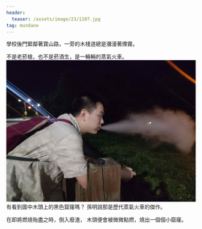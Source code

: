 ```yaml
---
header:
  teaser: /assets/image/23/1107.jpg
tag: mundane
---
```


學校後門緊鄰著寶山路，一旁的木棧道總是瀰漫著煙霧。

不是老菸槍，也不是菸酒生，是一輛輛的蒸氣火車。
![](/assets/image/23/1107.jpg)
有看到圖中木頭上的黑色窟窿嗎？
孫明說那是歷代蒸氣火車的傑作。

在即將燃燒殆盡之時，倒入廢渣，
木頭便會被微微點燃，燒出一個個小窟窿。
